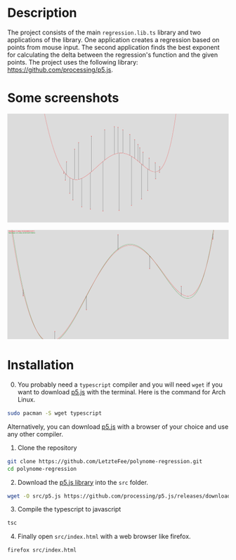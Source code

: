 # Description
The project consists of the main `regression.lib.ts` library and two applications of the library. One application creates a regression based on points from mouse input. The second application finds the best exponent for calculating the delta between the regression's function and the given points.
The project uses the following library: https://github.com/processing/p5.js.

# Some screenshots

![Mouse input app](readme-assets/mouse_input.png)

![expo regression app](readme-assets/expo_regression.png)
# Installation

0. You probably need a `typescript` compiler and you will need `wget` if you
   want to download [p5.js](https://p5js.org/download/) with the terminal. Here
   is the command for Arch Linux.

```bash
sudo pacman -S wget typescript
```

Alternatively, you can download [p5.js](https://p5js.org/download/) with a
browser of your choice and use any other compiler.

1. Clone the repository

```bash
git clone https://github.com/LetzteFee/polynome-regression.git
cd polynome-regression
```

2. Download the [p5.js library](https://p5js.org/download/) into the `src`
   folder.

```bash
wget -O src/p5.js https://github.com/processing/p5.js/releases/download/v1.6.0/p5.js
```

3. Compile the typescript to javascript

```bash
tsc
```

4. Finally open `src/index.html` with a web browser like firefox.

```bash
firefox src/index.html
```
